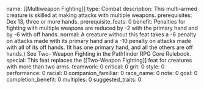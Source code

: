 name: [[Multiweapon Fighting]]
type: Combat
description: This multi-armed creature is skilled at making attacks with multiple weapons.
prerequisites: Dex 13, three or more hands.
prerequisite_feats: 0
benefit: Penalties for fighting with multiple weapons are reduced by -2 with the primary hand and by -6 with off hands.
normal: A creature without this feat takes a -6 penalty on attacks made with its primary hand and a -10 penalty on attacks made with all of its off hands. (It has one primary hand, and all the others are off hands.) See Two- Weapon Fighting in the Pathfinder RPG Core Rulebook.
special: This feat replaces the [[Two-Weapon Fighting]] feat for creatures with more than two arms.
teamwork: 0
critical: 0
grit: 0
style: 0
performance: 0
racial: 0
companion_familiar: 0
race_name: 0
note: 0
goal: 0
completion_benefit: 0
multiples: 0
suggested_traits: 0
